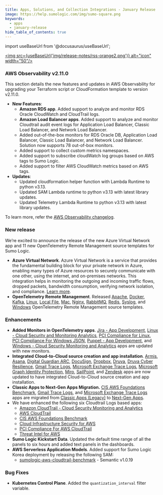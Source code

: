 ```yaml
---
title: Apps, Solutions, and Collection Integrations - January Release 
image: https://help.sumologic.com/img/sumo-square.png
keywords:
  - apps
  - january-release
hide_table_of_contents: true    
---
```


import useBaseUrl from '@docusaurus/useBaseUrl';

<a href="https://help.sumologic.com/release-notes-service/rss.xml"><img src={useBaseUrl('img/release-notes/rss-orange2.png')} alt="icon" width="50"/></a>

### AWS Observability v2.11.0

This section details the new features and updates in AWS Observability for upgrading your Terraform script or CloudFormation template to version v2.11.0.

- **New Features**:
    - **Amazon RDS app**. Added support to analyze and monitor RDS Oracle CloudWatch and CloudTrail logs.
    - **Amazon Load Balancer apps**. Added support to analyze and monitor Cloudtrail audit event logs for Application Load Balancer, Classic Load Balancer, and Network Load Balancer.
    - Added out-of-the-box monitors for RDS Oracle DB, Application Load Balancer, Classic Load Balancer, and Network Load Balancer. Solution now supports 78 out-of-box monitors.
    - Added support to collect custom metrics namespaces.
    - Added support to subscribe cloudWatch log groups based on AWS tags to Sumo Logic.
    - Added support to filter AWS CloudWatch metrics based on AWS tags.
- **Updates**:
    - Updated cloudformation helper function with Lambda Runtime to python v3.13.
    - Updated SAM Lambda runtime to python v3.13 with latest library updates.
    - Updated Telemetry Lambda Runtime to python v3.13 with latest library updates.

To learn more, refer the [AWS Observability changelog](/docs/observability/aws/deploy-use-aws-observability/changelog/#v2110-24-jan-2025).

### New release

We’re excited to announce the release of the new Azure Virtual Network app and 11 new OpenTelemetry Remote Management source templates for Sumo Logic.

- **Azure Virtual Network**. Azure Virtual Network is a service that provides the fundamental building block for your private network in Azure, enabling many types of Azure resources to securely communicate with one other, using the internet, and on-premises networks. This integration helps in monitoring the outgoing and incoming traffic flows, dropped packets, bandwidth consumption, verifying network isolation, and compliance. [Learn more](/docs/integrations/microsoft-azure/azure-virtual-network/).
- **OpenTelemetry Remote Management**. Released [Apache](/docs/send-data/opentelemetry-collector/remote-management/source-templates/apache/), [Docker](/docs/send-data/opentelemetry-collector/remote-management/source-templates/docker/), [Kafka](/docs/send-data/opentelemetry-collector/remote-management/source-templates/kafka/), [Linux](/docs/send-data/opentelemetry-collector/remote-management/source-templates/linux/), [Local File](/docs/send-data/opentelemetry-collector/remote-management/source-templates/localfile/), [Mac](/docs/send-data/opentelemetry-collector/remote-management/source-templates/mac/), [Nginx](/docs/send-data/opentelemetry-collector/remote-management/source-templates/nginx/), [RabbitMQ](/docs/send-data/opentelemetry-collector/remote-management/source-templates/rabbitmq/), [Redis](/docs/send-data/opentelemetry-collector/remote-management/source-templates/redis/), [Syslog](/docs/send-data/opentelemetry-collector/remote-management/source-templates/syslog/), and [Windows](/docs/send-data/opentelemetry-collector/remote-management/source-templates/windows/) OpenTelemetry Remote Management source templates.
### Enhancements

- **Added Monitors in OpenTelemetry apps**. [Jira - App Development](/docs/integrations/app-development/opentelemetry/jira-opentelemetry/#jira-alerts), [Linux - Cloud Security and Monitoring Analytics](/docs/integrations/cloud-security-monitoring-analytics/opentelemetry/linux-opentelemetry/#linux---cloud-security-monitoring-and-analytics-alerts), [PCI Compliance for Linux](/docs/integrations/pci-compliance/opentelemetry/linux-opentelemetry/#pci-compliance-for-linux-alerts), [PCI Compliance For Windows JSON](/docs/integrations/pci-compliance/opentelemetry/windows-json-opentelemetry/#pci-compliance-for-windows-json-alerts), [Puppet - App Development](/docs/integrations/app-development/opentelemetry/puppet-opentelemetry/#puppet-alerts), and [Windows - Cloud Security Monitoring and Analytics](/docs/integrations/cloud-security-monitoring-analytics/opentelemetry/windows-opentelemetry/#windows---cloud-security-monitoring-and-analytics-alerts) apps are updated with new monitors.
- **Integrated Cloud-to-Cloud source creation and app installation**. [Armis](/docs/integrations/saas-cloud/armis/#collection-configuration-and-app-installation), [Asana](/docs/integrations/saas-cloud/asana/#collection-configuration-and-app-installation), [Digital Guardian ARC](/docs/integrations/saas-cloud/digital-guardian-arc/#collection-configuration-and-app-installation), [DocuSign](/docs/integrations/saas-cloud/docusign/#collection-configuration-and-app-installation), [Dropbox](/docs/integrations/saas-cloud/dropbox/#collection-configuration-and-app-installation), [Druva](/docs/integrations/saas-cloud/druva/#collection-configuration-and-app-installation), [Druva Cyber Resilience](/docs/integrations/saas-cloud/druva-cyber-resilience/#collection-configuration-and-app-installation), [Gmail Trace Logs](/docs/integrations/saas-cloud/gmail-tracelogs/#collection-configuration-and-app-installation), [Microsoft Exchange Trace Logs](/docs/integrations/saas-cloud/microsoft-exchange-trace-logs/#collection-configuration-and-app-installation), [Microsoft Graph Identity Protection](/docs/integrations/microsoft-azure/microsoft-graph-identity-protection/#collection-configuration-and-app-installation), [Miro](/docs/integrations/saas-cloud/miro/#collection-configuration-and-app-installation), [SailPoint](/docs/integrations/security-threat-detection/sailpoint/#collection-configuration-and-app-installation), and [Zendesk](/docs/integrations/saas-cloud/zendesk/#collection-configuration-and-app-installation) apps are now updated to have integrated Cloud-to-Cloud source creation and app installation.
- **Classic Apps to Next-Gen Apps Migration.** [CIS AWS Foundations Benchmark](/docs/integrations/amazon-aws/cis-aws-foundations-benchmark), [Gmail Trace Logs](/docs/integrations/saas-cloud/gmail-tracelogs), and [Microsoft Exchange Trace Logs](/docs/integrations/saas-cloud/microsoft-exchange-trace-logs) apps are migrated from [Classic Apps (Legacy)](/docs/get-started/apps-integrations/#classic-apps-legacy) to [Next-Gen Apps](/docs/get-started/apps-integrations/#next-gen-apps).
- We have enhanced the following six Cloudtrail Logs based apps:
    - [Amazon CloudTrail - Cloud Security Monitoring and Analytics](/docs/integrations/cloud-security-monitoring-analytics/aws-cloudtrail)
    - [AWS CloudTrail](/docs/integrations/amazon-aws/cloudtrail)
    - [CIS AWS Foundations Benchmark](/docs/integrations/amazon-aws/cis-aws-foundations-benchmark)
    - [Cloud Infrastructure Security for AWS](/docs/security/additional-security-features/cloud-infrastructure-security/cloud-infrastructure-security-for-aws)
    - [PCI Compliance For AWS CloudTrail](/docs/integrations/amazon-aws/cloudtrail-pci-compliance)
    - [Threat Intel for AWS](/docs/integrations/amazon-aws/threat-intel)
- **Sumo Logic Kickstart Data**. Updated the default time range of all the panels to six hours and added text panels in the dashboards.
- **AWS Serverless Application Models**. Added support for Sumo Logic Korea deployment by releasing the following SAM:
    - [sumologic-aws-cloudtrail-benchmark](https://github.com/SumoLogic/sumologic-aws-lambda/tree/main/cloudtrailbenchmark) - Semantic v1.0.19

### Bug Fixes

- **Kubernetes Control Plane**. Added the `quantization_interval` filter variable.
